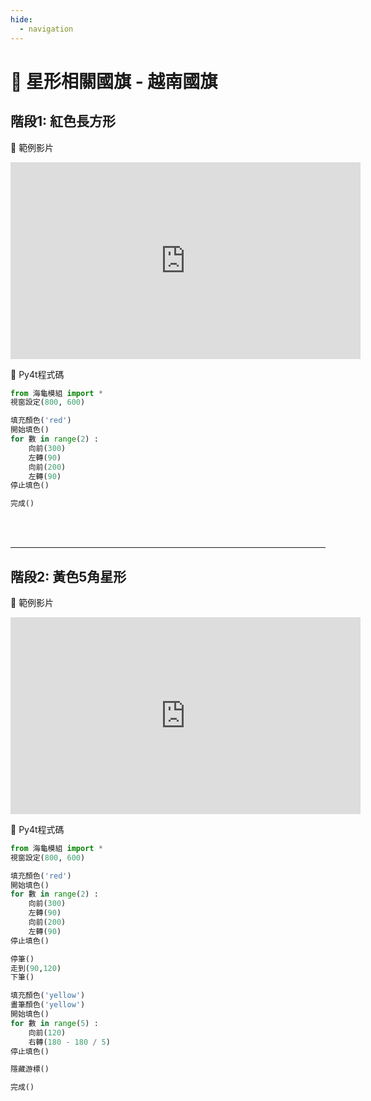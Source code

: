 ```yaml
---
hide:
  - navigation
---
```


# 🔰 星形相關國旗 - 越南國旗

## 階段1: 紅色長方形

🎦 範例影片

<iframe width="560" height="315" src="https://www.youtube.com/embed/KL5OYhQZq-E?start=2&amp;end=173" frameborder="0" allow="accelerometer; autoplay; encrypted-media; gyroscope; picture-in-picture" allowfullscreen></iframe>

📄 Py4t程式碼

```python
from 海龜模組 import *
視窗設定(800, 600)

填充顏色('red')
開始填色()
for 數 in range(2) :
    向前(300)
    左轉(90)
    向前(200)
    左轉(90)    
停止填色()

完成()
```

<br/><br/>

--------------

## 階段2: 黃色5角星形

🎦 範例影片

<iframe width="560" height="315" src="https://www.youtube.com/embed/KL5OYhQZq-E?start=175&amp;end=404" frameborder="0" allow="accelerometer; autoplay; encrypted-media; gyroscope; picture-in-picture" allowfullscreen></iframe>

📄 Py4t程式碼

```python
from 海龜模組 import *
視窗設定(800, 600)

填充顏色('red')
開始填色()
for 數 in range(2) :
    向前(300)
    左轉(90)
    向前(200)
    左轉(90)    
停止填色()

停筆()
走到(90,120)
下筆()

填充顏色('yellow')
畫筆顏色('yellow')
開始填色()
for 數 in range(5) :
    向前(120)
    右轉(180 - 180 / 5)    
停止填色()

隱藏游標()

完成()

```

<br/><br/>
